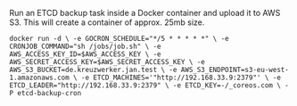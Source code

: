 Run an ETCD backup task inside a Docker container and upload it to AWS S3. This will create a container of
approx. 25mb size.

`
docker run -d \
         -e GOCRON_SCHEDULE="*/5 * * * * *" \
         -e CRONJOB_COMMAND="sh /jobs/job.sh" \
         -e AWS_ACCESS_KEY_ID=$AWS_ACCESS_KEY \
         -e AWS_SECRET_ACCESS_KEY=$AWS_SECRET_ACCESS_KEY \
         -e AWS_S3_BUCKET=de.kreuzwerker.jan.test \
         -e AWS_S3_ENDPOINT=s3-eu-west-1.amazonaws.com \
         -e ETCD_MACHINES='"http://192.168.33.9:2379"' \
         -e ETCD_LEADER="http://192.168.33.9:2379" \
         -e ETCD_KEY=-/_coreos.com \
         -P etcd-backup-cron
`
